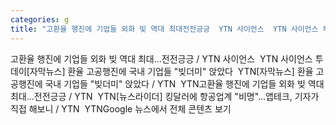 ```yaml
---
categories: g
title: "고환율 행진에 기업들 외화 빚 역대 최대전전긍긍  YTN 사이언스  YTN 사이언스 투데이"
---
```

고환율 행진에 기업들 외화 빚 역대 최대...전전긍긍 / YTN 사이언스&nbsp;&nbsp;YTN 사이언스 투데이[자막뉴스] 환율 고공행진에 국내 기업들 "빚더미" 앉았다&nbsp;&nbsp;YTN[자막뉴스] 환율 고공행진에 국내 기업들 "빚더미" 앉았다 / YTN&nbsp;&nbsp;YTN고환율 행진에 기업들 외화 빚 역대 최대...전전긍긍 / YTN&nbsp;&nbsp;YTN[뉴스라이더] 킹달러에 항공업계 "비명"...앱테크, 기자가 직접 해보니 / YTN&nbsp;&nbsp;YTNGoogle 뉴스에서 전체 콘텐츠 보기